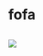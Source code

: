 # fofa
```plain

```

![](https://cdn.nlark.com/yuque/0/2024/png/43104311/1727100867198-b7f01155-1c22-4b7a-bd4c-36a79b88957e.png)

